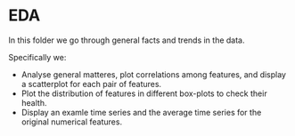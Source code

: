 # EDA

In this folder we go through general facts and trends in the data.

Specifically we:
- Analyse general matteres, plot correlations among features, and display a scatterplot for each pair of features.
- Plot the distribution of features in different box-plots to check their health.
- Display an examle time series and the average time series for the original numerical features.
